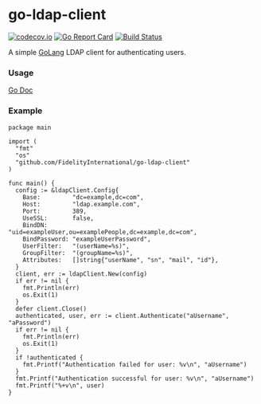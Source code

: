 # go-ldap-client

[![codecov.io](https://codecov.io/github/FidelityInternational/go-ldap-client/coverage.svg?branch=master)](https://codecov.io/github/FidelityInternational/go-ldap-client?branch=master)
[![Go Report Card](https://goreportcard.com/badge/github.com/FidelityInternational/go-ldap-client)](https://goreportcard.com/report/github.com/FidelityInternational/go-ldap-client) [![Build Status](https://travis-ci.org/FidelityInternational/go-ldap-client.svg?branch=master)](https://travis-ci.org/FidelityInternational/go-ldap-client)

A simple [GoLang](https://golang.org) LDAP client for authenticating users.

### Usage

[Go Doc](https://godoc.org/github.com/FidelityInternational/go-ldap-client)

### Example

```
package main

import (
  "fmt"
  "os"
  "github.com/FidelityInternational/go-ldap-client"
)

func main() {
  config := &ldapClient.Config{
    Base:         "dc=example,dc=com",
    Host:         "ldap.example.com",
    Port:         389,
    UseSSL:       false,
    BindDN:       "uid=exampleUser,ou=examplePeople,dc=example,dc=com",
    BindPassword: "exampleUserPassword",
    UserFilter:   "(userName=%s)",
    GroupFilter:  "(groupName=%s)",
    Attributes:   []string{"userName", "sn", "mail", "id"},
  }
  client, err := ldapClient.New(config)
  if err != nil {
    fmt.Println(err)
    os.Exit(1)
  }
  defer client.Close()
  authenticated, user, err := client.Authenticate("aUsername", "aPassword")
  if err != nil {
    fmt.Println(err)
    os.Exit(1)
  }
  if !authenticated {
    fmt.Printf("Authentication failed for user: %v\n", "aUsername")
  }
  fmt.Printf("Authentication successful for user: %v\n", "aUsername")
  fmt.Printf("%+v\n", user)
}
```
